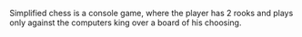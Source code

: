 Simplified chess is a console game, where the player has 2 rooks and plays only against the computers king over a board of his choosing.
